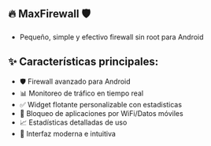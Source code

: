 ## 🔥 MaxFirewall 🛡️
 - Pequeño, simple y efectivo firewall sin root para Android

## ✨ Características principales:
- 🛡️ Firewall avanzado para Android
- 📊 Monitoreo de tráfico en tiempo real
- ✅ Widget flotante personalizable con estadisticas
- 🚫 Bloqueo de aplicaciones por WiFi/Datos móviles
- 📈 Estadísticas detalladas de uso
- 🎨 Interfaz moderna e intuitiva
